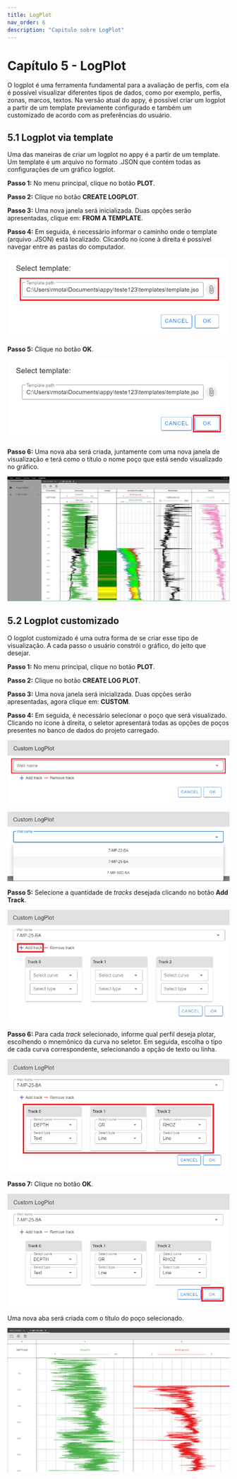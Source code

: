 ```yaml
---
title: LogPlot
nav_order: 6
description: "Capitulo sobre LogPlot"
---
```


# Capítulo 5 - LogPlot

O logplot é uma ferramenta fundamental para a avaliação de perfis, com
ela é possível visualizar diferentes tipos de dados, como por exemplo,
perfis, zonas, marcos, textos. Na versão atual do appy, é possível criar
um logplot a partir de um template previamente configurado e também um
customizado de acordo com as preferências do usuário.

## 5.1 Logplot via template

Uma das maneiras de criar um logplot no appy é a partir de um template.
Um template é um arquivo no formato .JSON que contém todas as
configurações de um gráfico logplot.

**Passo 1:** No menu principal, clique no botão **PLOT**.

**Passo 2:** Clique no botão **CREATE LOGPLOT**.

**Passo 3:** Uma nova janela será inicializada. Duas opções serão
apresentadas, clique em: **FROM A TEMPLATE**.

**Passo 4:** Em seguida, é necessário informar o caminho onde o template
(arquivo .JSON) está localizado. Clicando no ícone à direita é possível
navegar entre as pastas do computador.

![](data/images/image21.png)

**Passo 5:** Clique no botão **OK**.

![](data/images/image26.png)

**Passo 6:** Uma nova aba será criada, juntamente com uma nova janela de
visualização e terá como o título o nome poço que está sendo visualizado
no gráfico.

![](data/images/image24.jpg)

## 5.2 Logplot customizado

O logplot customizado é uma outra forma de se criar esse tipo de
visualização. A cada passo o usuário constrói o gráfico, do jeito que
desejar.

**Passo 1:** No menu principal, clique no botão **PLOT**.

**Passo 2:** Clique no botão **CREATE LOG PLOT**.

**Passo 3:** Uma nova janela será inicializada. Duas opções serão
apresentadas, agora clique em: **CUSTOM**.

**Passo 4:** Em seguida, é necessário selecionar o poço que será
visualizado. Clicando no ícone à direita, o seletor apresentará todas as
opções de poços presentes no banco de dados do projeto carregado.

![](data/images/image25.png)

![](data/images/image1.png)

**Passo 5:** Selecione a quantidade de _tracks_ desejada clicando no
botão **Add Track**.

![](data/images/image4.png)

**Passo 6:** Para cada _track_ selecionado, informe qual perfil deseja
plotar, escolhendo o mnemônico da curva no seletor. Em seguida, escolha
o tipo de cada curva correspondente, selecionando a opção de texto ou
linha.

![](data/images/image14.png)

**Passo 7:** Clique no botão **OK**.

![](data/images/image13.png)

Uma nova aba será criada com o título do poço selecionado.

![](data/images/image12.png)
